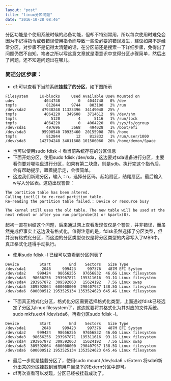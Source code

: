 ```yaml
---
layout: "post"
title: "linux分区问题"
date: "2016-10-28 08:46"
---
```



分区功能是个使用系统时候的必备功能，但却不特别常用，所以每次使用时难免会因为不记得指令或者错误使用指令而导致一些没必要的错误发生，建议如果不是经常分区，对步骤不是记得太清楚的话，在分区前还是搜索一下详细步骤，免得出了问题仍然不自知。笔者之所以写这篇文章就是潜意识中觉得分区步骤简单，然后出了问题，还不知道问题出在哪儿。


### 简述分区步骤：

- df:可以查看下当前系统**挂载了的分区**，如下图所示

```ssh
Filesystem     1K-blocks     Used Available Use% Mounted on
udev             4044748        0   4044748   0% /dev
tmpfs             812844     9744    803100   2% /run
/dev/sda2       47930248 11323396  34149048  25% /
tmpfs            4064220   349608   3714612   9% /dev/shm
tmpfs               5120        4      5116   1% /run/lock
tmpfs            4064220        0   4064220   0% /sys/fs/cgroup
/dev/sda1         497696     3668    494028   1% /boot/efi
/dev/sda3       95990540 70935460  20155908  78% /home
tmpfs             812844       12    812832   1% /run/user/1000
/dev/sda5      142794248 34011608 101506060  26% /home/demon/Space
```

<!-- more -->


- 也可以使用sudo fdisk -l 看当前系统存在的分区信息
- 下面开始分区，使用sudo fdisk /dev/sda，这边要对sda设备进行分区，主要看你要对哪块盘进行分区，如果有第二块盘，则是sdb。执行完这个指令后，会有帮助提示，跟着提示走，会很简单。
- 这边我们新建分区，输入：n，选择分区码，起始扇区，结尾扇区。最后输入w写入分区表。这边出现警告：

```ssh
The partition table has been altered.
Calling ioctl() to re-read partition table.
Re-reading the partition table failed.: Device or resource busy

The kernel still uses the old table. The new table will be used at the next reboot or after you run partprobe(8) or kpartx(8).
```

起初一直在纠结这个问题，后来通过网上查看发现仅仅是个警告，并非错误，而虽然完成但事实上这边没有格式化，值得注意的是，fdisk虽然选择了分区类型，但并没有格式化分区，而这边的分区类型仅仅是将分区类型的内容写入了MBR中，真正格式化还得手动执行。

- 使用sudo fdisk -l 已经可以查看到分区列表了

```ssh
Device         Start        End    Sectors   Size Type
/dev/sda1       2048     999423     997376   487M EFI System
/dev/sda2     999424   98656255   97656832  46.6G Linux filesystem
/dev/sda3   98656256  293967871  195311616  93.1G Linux filesystem
/dev/sda4  293967872  309592063   15624192   7.5G Linux swap
/dev/sda5  309592064  600000000  290407937 138.5G Linux filesystem
/dev/sda6  600000512 1953525134 1353524623 645.4G Linux filesystem
```

- 下面真正格式化分区，格式化分区需要选择格式化类型，上面通过fdisk已经选定了分区为linux filesystem了，这边就要将其格式化为其对应的文件系统。sudo mkfs.ext4 /dev/sda6，再看分区sudo fdisk -l。

```ssh
Device         Start        End    Sectors   Size Type
/dev/sda1       2048     999423     997376   487M EFI System
/dev/sda2     999424   98656255   97656832  46.6G Linux filesystem
/dev/sda3   98656256  293967871  195311616  93.1G Linux filesystem
/dev/sda4  293967872  309592063   15624192   7.5G Linux swap
/dev/sda5  309592064  600000000  290407937 138.5G Linux filesystem
/dev/sda6  600000512 1953525134 1353524623 645.4G Linux filesystem
```

- 最后一步就是挂载分区了，使用sudo mount /dev/sda6 ~/Extern 将sda6新分出来的分区挂载到当前用户目录下的Extern分区中即可。
- df再次查看可以发现，分区已经被挂载成功了。
